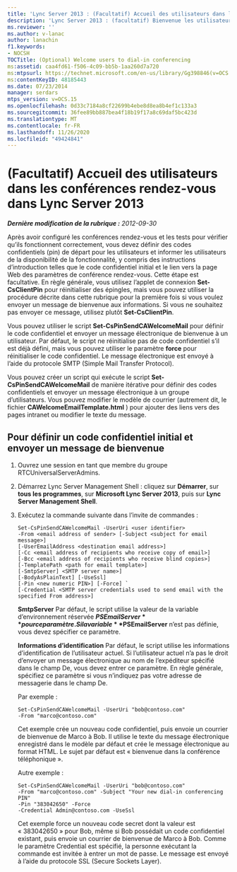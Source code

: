 ```yaml
---
title: 'Lync Server 2013 : (Facultatif) Accueil des utilisateurs dans les conférences rendez-vous'
description: 'Lync Server 2013 : (facultatif) Bienvenue les utilisateurs à la Conférence rendez-vous.'
ms.reviewer: ''
ms.author: v-lanac
author: lanachin
f1.keywords:
- NOCSH
TOCTitle: (Optional) Welcome users to dial-in conferencing
ms:assetid: caa4fd61-f506-4c09-bb5b-1aa260d7a720
ms:mtpsurl: https://technet.microsoft.com/en-us/library/Gg398846(v=OCS.15)
ms:contentKeyID: 48185443
ms.date: 07/23/2014
manager: serdars
mtps_version: v=OCS.15
ms.openlocfilehash: 0d33c7184a8cf22699b4ebe8d8ea8b4ef1c133a3
ms.sourcegitcommit: 36fee89bb887bea4f18b19f17a8c69daf5bc423d
ms.translationtype: MT
ms.contentlocale: fr-FR
ms.lasthandoff: 11/26/2020
ms.locfileid: "49424841"
---
```

# <a name="optional-welcome-users-to-dial-in-conferencing-in-lync-server-2013"></a>(Facultatif) Accueil des utilisateurs dans les conférences rendez-vous dans Lync Server 2013

<div data-xmlns="http://www.w3.org/1999/xhtml">

<div class="topic" data-xmlns="http://www.w3.org/1999/xhtml" data-msxsl="urn:schemas-microsoft-com:xslt" data-cs="https://msdn.microsoft.com/">

<div data-asp="https://msdn2.microsoft.com/asp">



</div>

<div id="mainSection">

<div id="mainBody">

<span> </span>

_**Dernière modification de la rubrique :** 2012-09-30_

Après avoir configuré les conférences rendez-vous et les tests pour vérifier qu’ils fonctionnent correctement, vous devez définir des codes confidentiels (pin) de départ pour les utilisateurs et informer les utilisateurs de la disponibilité de la fonctionnalité, y compris des instructions d’introduction telles que le code confidentiel initial et le lien vers la page Web des paramètres de conférence rendez-vous. Cette étape est facultative. En règle générale, vous utilisez l’applet de connexion **Set-CsClientPin** pour réinitialiser des épingles, mais vous pouvez utiliser la procédure décrite dans cette rubrique pour la première fois si vous voulez envoyer un message de bienvenue aux informations. Si vous ne souhaitez pas envoyer ce message, utilisez plutôt **Set-CsClientPin**.

Vous pouvez utiliser le script **Set-CsPinSendCAWelcomeMail** pour définir le code confidentiel et envoyer un message électronique de bienvenue à un utilisateur. Par défaut, le script ne réinitialise pas de code confidentiel s’il est déjà défini, mais vous pouvez utiliser le paramètre **force** pour réinitialiser le code confidentiel. Le message électronique est envoyé à l’aide du protocole SMTP (Simple Mail Transfer Protocol).

Vous pouvez créer un script qui exécute le script **Set-CsPinSendCAWelcomeMail** de manière itérative pour définir des codes confidentiels et envoyer un message électronique à un groupe d’utilisateurs. Vous pouvez modifier le modèle de courrier (autrement dit, le fichier **CAWelcomeEmailTemplate.html** ) pour ajouter des liens vers des pages intranet ou modifier le texte du message.

<div>

## <a name="to-set-an-initial-pin-and-send-welcome-email"></a>Pour définir un code confidentiel initial et envoyer un message de bienvenue

1.  Ouvrez une session en tant que membre du groupe RTCUniversalServerAdmins.

2.  Démarrez Lync Server Management Shell : cliquez sur **Démarrer**, sur **tous les programmes**, sur **Microsoft Lync Server 2013**, puis sur **Lync Server Management Shell**.

3.  Exécutez la commande suivante dans l’invite de commandes :
    
        Set-CsPinSendCAWelcomeMail -UserUri <user identifier>
        -From <email address of sender> [-Subject <subject for email message>]
        [-UserEmailAddress <destination email address>]
        [-Cc <email address of recipients who receive copy of email>]
        [-Bcc <email address of recipients who receive blind copies>]
        [-TemplatePath <path for email template>]
        [-SmtpServer] <SMTP server name>]
        [-BodyAsPlainText] [-UseSsl]
        [-Pin <new numeric PIN>] [-Force] `
        [-Credential <SMTP server credentials used to send email with the specified From address>]
    
    **SmtpServer**   Par défaut, le script utilise la valeur de la variable d’environnement réservée **$PSEmailServer** pour ce paramètre. Si la variable **$PSEmailServer** n’est pas définie, vous devez spécifier ce paramètre.
    
    **Informations d’identification**   Par défaut, le script utilise les informations d’identification de l’utilisateur actuel. Si l’utilisateur actuel n’a pas le droit d’envoyer un message électronique au nom de l’expéditeur spécifié dans le champ De, vous devez entrer ce paramètre. En règle générale, spécifiez ce paramètre si vous n’indiquez pas votre adresse de messagerie dans le champ De.
    
    Par exemple :
    
        Set-CsPinSendCAWelcomeMail -UserUri "bob@contoso.com"
        -From "marco@contoso.com"
    
    Cet exemple crée un nouveau code confidentiel, puis envoie un courrier de bienvenue de Marco à Bob. Il utilise le texte du message électronique enregistré dans le modèle par défaut et crée le message électronique au format HTML. Le sujet par défaut est « bienvenue dans la conférence téléphonique ».
    
    Autre exemple :
    
        Set-CsPinSendCAWelcomeMail -UserUri "bob@contoso.com"
        -From "marco@contoso.com" -Subject "Your new dial-in conferencing PIN"
        -Pin "383042650" -Force
        -Credential Admin@contoso.com -UseSsl
    
    Cet exemple force un nouveau code secret dont la valeur est « 383042650 » pour Bob, même si Bob possédait un code confidentiel existant, puis envoie un courrier de bienvenue de Marco à Bob. Comme le paramètre Credential est spécifié, la personne exécutant la commande est invitée à entrer un mot de passe. Le message est envoyé à l’aide du protocole SSL (Secure Sockets Layer).

</div>

</div>

<span> </span>

</div>

</div>

</div>

